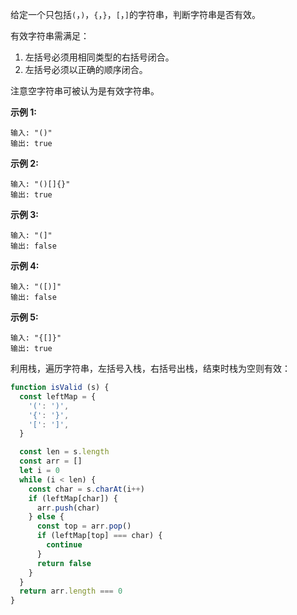 给定一个只包括`(`，`)`，`{`，`}`，`[`，`]`的字符串，判断字符串是否有效。

有效字符串需满足：
1. 左括号必须用相同类型的右括号闭合。
2. 左括号必须以正确的顺序闭合。

注意空字符串可被认为是有效字符串。

**示例 1:**
```
输入: "()"
输出: true
```

**示例 2:**
```
输入: "()[]{}"
输出: true
```

**示例 3:**
```
输入: "(]"
输出: false
```

**示例 4:**
```
输入: "([)]"
输出: false
```

**示例 5:**
```
输入: "{[]}"
输出: true
```

利用栈，遍历字符串，左括号入栈，右括号出栈，结束时栈为空则有效：

```js
function isValid (s) {
  const leftMap = {
    '(': ')',
    '{': '}',
    '[': ']',
  }

  const len = s.length
  const arr = []
  let i = 0
  while (i < len) {
    const char = s.charAt(i++)
    if (leftMap[char]) {
      arr.push(char)
    } else {
      const top = arr.pop()
      if (leftMap[top] === char) {
        continue
      }
      return false
    }
  }
  return arr.length === 0
}
```